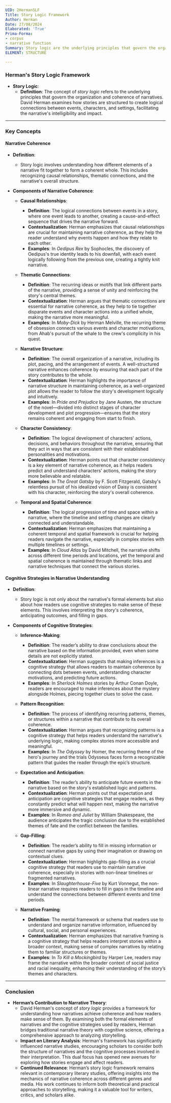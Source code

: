```yaml
---
UID: 2HermanSLF
Title: Story Logic Framework
Author: Herman
Date: 27/08/2024
Elaborated: 'True'
Prima-Forma:
- corpus
- narrative function
Summary: Story logic are the underlying principles that govern the organization and coherence of narratives.
ELEMENT: STRUCTURE

---
```

### **Herman's Story Logic Framework**

- **Story Logic**:
  - **Definition**: The concept of *story logic* refers to the underlying principles that govern the organization and coherence of narratives. David Herman examines how stories are structured to create logical connections between events, characters, and settings, facilitating the narrative's intelligibility and impact.

---

### **Key Concepts**

#### **Narrative Coherence**

- **Definition**: 
  - Story logic involves understanding how different elements of a narrative fit together to form a coherent whole. This includes recognizing causal relationships, thematic connections, and the narrative's overall structure.

- **Components of Narrative Coherence**:
  - **Causal Relationships**:
    - **Definition**: The logical connections between events in a story, where one event leads to another, creating a cause-and-effect sequence that drives the narrative forward.
    - **Contextualization**: Herman emphasizes that causal relationships are crucial for maintaining narrative coherence, as they help the reader understand why events happen and how they relate to each other.
    - **Examples**: In *Oedipus Rex* by Sophocles, the discovery of Oedipus's true identity leads to his downfall, with each event logically following from the previous one, creating a tightly knit narrative.

  - **Thematic Connections**:
    - **Definition**: The recurring ideas or motifs that link different parts of the narrative, providing a sense of unity and reinforcing the story's central themes.
    - **Contextualization**: Herman argues that thematic connections are essential for narrative coherence, as they help to tie together disparate events and character actions into a unified whole, making the narrative more meaningful.
    - **Examples**: In *Moby-Dick* by Herman Melville, the recurring theme of obsession connects various events and character motivations, from Ahab's pursuit of the whale to the crew's complicity in his quest.

  - **Narrative Structure**:
    - **Definition**: The overall organization of a narrative, including its plot, pacing, and the arrangement of events. A well-structured narrative enhances coherence by ensuring that each part of the story contributes to the whole.
    - **Contextualization**: Herman highlights the importance of narrative structure in maintaining coherence, as a well-organized plot allows the reader to follow the story's development logically and intuitively.
    - **Examples**: In *Pride and Prejudice* by Jane Austen, the structure of the novel—divided into distinct stages of character development and plot progression—ensures that the story remains coherent and engaging from start to finish.

  - **Character Consistency**:
    - **Definition**: The logical development of characters' actions, decisions, and behaviors throughout the narrative, ensuring that they act in ways that are consistent with their established personalities and motivations.
    - **Contextualization**: Herman points out that character consistency is a key element of narrative coherence, as it helps readers predict and understand characters' actions, making the story more believable and relatable.
    - **Examples**: In *The Great Gatsby* by F. Scott Fitzgerald, Gatsby's relentless pursuit of his idealized vision of Daisy is consistent with his character, reinforcing the story's overall coherence.

  - **Temporal and Spatial Coherence**:
    - **Definition**: The logical progression of time and space within a narrative, where the timeline and setting changes are clearly connected and understandable.
    - **Contextualization**: Herman emphasizes that maintaining a coherent temporal and spatial framework is crucial for helping readers navigate the narrative, especially in complex stories with multiple timelines or settings.
    - **Examples**: In *Cloud Atlas* by David Mitchell, the narrative shifts across different time periods and locations, yet the temporal and spatial coherence is maintained through thematic links and narrative techniques that connect the various stories.

#### **Cognitive Strategies in Narrative Understanding**

- **Definition**: 
  - Story logic is not only about the narrative's formal elements but also about how readers use cognitive strategies to make sense of these elements. This involves interpreting the story's coherence, anticipating outcomes, and filling in gaps.

- **Components of Cognitive Strategies**:
  - **Inference-Making**:
    - **Definition**: The reader’s ability to draw conclusions about the narrative based on the information provided, even when some details are not explicitly stated.
    - **Contextualization**: Herman suggests that making inferences is a cognitive strategy that allows readers to maintain coherence by connecting dots between events, understanding character motivations, and predicting future actions.
    - **Examples**: In *Sherlock Holmes* stories by Arthur Conan Doyle, readers are encouraged to make inferences about the mystery alongside Holmes, piecing together clues to solve the case.

  - **Pattern Recognition**:
    - **Definition**: The process of identifying recurring patterns, themes, or structures within a narrative that contribute to its overall coherence.
    - **Contextualization**: Herman argues that recognizing patterns is a cognitive strategy that helps readers understand the narrative's underlying logic, making complex stories more accessible and meaningful.
    - **Examples**: In *The Odyssey* by Homer, the recurring theme of the hero's journey and the trials Odysseus faces form a recognizable pattern that guides the reader through the epic’s structure.

  - **Expectation and Anticipation**:
    - **Definition**: The reader’s ability to anticipate future events in the narrative based on the story's established logic and patterns.
    - **Contextualization**: Herman points out that expectation and anticipation are cognitive strategies that engage readers, as they constantly predict what will happen next, making the narrative more immersive and dynamic.
    - **Examples**: In *Romeo and Juliet* by William Shakespeare, the audience anticipates the tragic conclusion due to the established themes of fate and the conflict between the families.

  - **Gap-Filling**:
    - **Definition**: The reader’s ability to fill in missing information or connect narrative gaps by using their imagination or drawing on contextual clues.
    - **Contextualization**: Herman highlights gap-filling as a crucial cognitive strategy that readers use to maintain narrative coherence, especially in stories with non-linear timelines or fragmented narratives.
    - **Examples**: In *Slaughterhouse-Five* by Kurt Vonnegut, the non-linear narrative requires readers to fill in gaps in the timeline and understand the connections between different events and time periods.

  - **Narrative Framing**:
    - **Definition**: The mental framework or schema that readers use to understand and organize narrative information, influenced by cultural, social, and personal experiences.
    - **Contextualization**: Herman emphasizes that narrative framing is a cognitive strategy that helps readers interpret stories within a broader context, making sense of complex narratives by relating them to familiar structures or themes.
    - **Examples**: In *To Kill a Mockingbird* by Harper Lee, readers may frame the narrative within the broader context of social justice and racial inequality, enhancing their understanding of the story’s themes and characters.

---

### **Conclusion**

- **Herman’s Contribution to Narrative Theory**:
  - David Herman's concept of *story logic* provides a framework for understanding how narratives achieve coherence and how readers make sense of them. By examining both the formal elements of narratives and the cognitive strategies used by readers, Herman bridges traditional narrative theory with cognitive science, offering a comprehensive approach to analyzing storytelling.
  - **Impact on Literary Analysis**: Herman's framework has significantly influenced narrative studies, encouraging scholars to consider both the structure of narratives and the cognitive processes involved in their interpretation. This dual focus has opened new avenues for exploring how stories engage and affect readers.
  - **Continued Relevance**: Herman’s story logic framework remains relevant in contemporary literary studies, offering insights into the mechanics of narrative coherence across different genres and media. His work continues to inform both theoretical and practical approaches to storytelling, making it a valuable tool for writers, critics, and scholars alike.